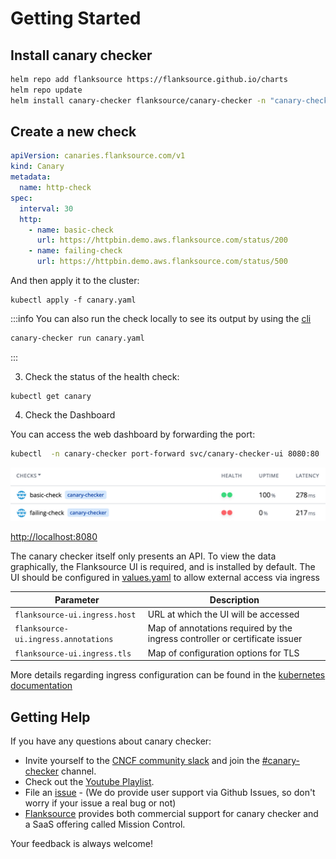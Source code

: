 # Getting Started

## Install canary checker

  ```bash
  helm repo add flanksource https://flanksource.github.io/charts
  helm repo update
  helm install canary-checker flanksource/canary-checker -n "canary-checker"  --create-namespace
  ```

## Create a new check

  ```yaml title="canary.yaml"
  apiVersion: canaries.flanksource.com/v1
  kind: Canary
  metadata:
    name: http-check
  spec:
    interval: 30
    http:
      - name: basic-check
        url: https://httpbin.demo.aws.flanksource.com/status/200
      - name: failing-check
        url: https://httpbin.demo.aws.flanksource.com/status/500
  ```

And then apply it to the cluster:

  ```shell
  kubectl apply -f canary.yaml
  ```

  :::info
  You can also run the check locally to see its output by using the [cli](./cli)

  ```bash
  canary-checker run canary.yaml
  ```

  <Asciinema id="594517" width="850px"/>
  :::

3. Check the status of the health check:

  ```shell
  kubectl get canary
  ```

  <Asciinema id="tXluDS5sH68gVdko4qctIZEC1"/>

4. Check the Dashboard

You can access the web dashboard by forwarding the port:

```bash
kubectl  -n canary-checker port-forward svc/canary-checker-ui 8080:80
```

![](./images/http-checks.png)

[http://localhost:8080](http://localhost:8080)

The canary checker itself only presents an API. To view the data graphically, the Flanksource UI is required, and is installed by default. The UI should be configured in [values.yaml](https://github.com/flanksource/canary-checker/blob/699f31a2326034f761ba1b30d966436d6318dd06/chart/values.yaml#L105) to allow external access via ingress

| Parameter                          | Description                                                   |
|------------------------------------|---------------------------------------------------------------|
| `flanksource-ui.ingress.host`      | URL at which the UI will be accessed                          |
| `flanksource-ui.ingress.annotations` | Map of annotations required by the ingress controller or certificate issuer |
| `flanksource-ui.ingress.tls`       | Map of configuration options for TLS                          |

More details regarding ingress configuration can be found in the [kubernetes documentation](https://kubernetes.io/docs/concepts/services-networking/ingress/)


## Getting Help

If you have any questions about canary checker:

* Invite yourself to the [CNCF community slack](https://slack.cncf.io/) and join the [#canary-checker](https://cloud-native.slack.com/messages/canary-checker/) channel.
* Check out the [Youtube Playlist](https://www.youtube.com/playlist?list=PLz4F_KggvA58D6krlw433TNr8qMbu1aIU).
* File an [issue](https://github.com/flanksource/canary-checker/issues/new) - (We do provide user support via Github Issues, so don't worry  if your issue a real bug or not)
* [Flanksource](https://www.flanksource.com) provides both commercial support for canary checker and a SaaS offering called Mission Control.

Your feedback is always welcome!

